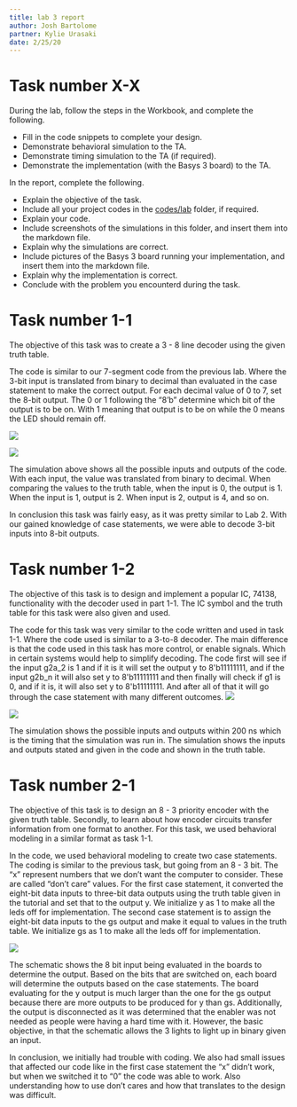 ```yaml
---
title: lab 3 report
author: Josh Bartolome  
partner: Kylie Urasaki
date: 2/25/20
---
```

# Task number X-X

During the lab, follow the steps in the Workbook, and complete the following.
- Fill in the code snippets to complete your design.
- Demonstrate behavioral simulation to the TA.
- Demonstrate timing simulation to the TA (if required).
- Demonstrate the implementation (with the Basys 3 board) to the TA.

In the report, complete the following.
- Explain the objective of the task.
- Include all your project codes in the [codes/lab](../../codes/lab) folder,
  if required.
- Explain your code.
- Include screenshots of the simulations in this folder, and insert them into
  the markdown file.
- Explain why the simulations are correct.
- Include pictures of the Basys 3 board running your implementation, and
  insert them into the markdown file.
- Explain why the implementation is correct.
- Conclude with the problem you encounterd during the task.

# Task number 1-1

The objective of this task was to create a 3 - 8 line decoder using the given truth table. 

The code is similar to our 7-segment code from the previous lab. Where the 3-bit input is translated from binary to decimal than evaluated in the case statement to make the correct output. For each decimal value of 0 to 7, set the 8-bit output. The 0 or 1 following the “8’b” determine which bit of the output is to be on. With 1 meaning that output is to be on while the 0 means the LED should remain off.  

![](lab3_1_1_schematic.png)










![](lab3_1_1_sim.png)


The simulation above shows all the possible inputs and outputs of the code. With each input, the value was translated from binary to decimal. When comparing the values to the truth table, when the input is 0, the output is 1. When the input is 1, output is 2. When input is 2, output is 4, and so on.

In conclusion this task was fairly easy, as it was pretty similar to Lab 2. With our gained knowledge of case statements, we were able to decode 3-bit inputs into 8-bit outputs.

# Task number 1-2

The objective of this task is to design and implement a popular IC, 74138, functionality with the decoder used in part 1-1. The IC symbol and the truth table for this task were also given and used.

The code for this task was very similar to the code written and used in task 1-1. Where the code used is similar to a 3-to-8 decoder. The main difference is that the code used in this task has more control, or enable signals. Which in certain systems would help to simplify decoding. The code first will see if the input g2a_2 is 1 and if it is it will set the output y to 8'b11111111, and if the input g2b_n it will also set y to 8'b11111111 and then finally will check if g1 is 0, and if it is, it will also set y to 8'b11111111. And after all of that it will go through the case statement with many different outcomes.
![](lab3_1_2_schematic.PNG)


![](lab3_1_2_simulation.PNG)



The simulation shows the possible inputs and outputs within 200 ns which is the timing that the simulation was run in. The simulation shows the inputs and outputs stated and given in the code and shown in the truth table.

# Task number 2-1

The objective of this task is to design an 8 - 3 priority encoder with the given truth table. Secondly, to learn about how encoder circuits transfer information from one format to another. For this task, we used behavioral modeling in a similar format as task 1-1.

In the code, we used behavioral modeling to create two case statements. The coding is similar to the previous task, but going from an 8 - 3 bit. The “x” represent numbers that we don’t want the computer to consider. These are called “don’t care” values. For the first case statement, it converted the eight-bit data inputs to three-bit data outputs using the truth table given in the tutorial and set that to the output y. We initialize y as 1 to make all the leds off for implementation. The second case statement is to assign the eight-bit data inputs to the gs output and make it equal to values in the truth table. We initialize gs as 1 to make all the leds off for implementation.



![](lab3_2_1_schematic.png)


The schematic shows the 8 bit input being evaluated in the boards to determine the output. Based on the bits that are switched on, each board will determine the outputs based on the case statements. The board evaluating for the y output is much larger than the one for the gs output because there are more outputs to be produced for y than gs. Additionally, the output is disconnected as it was determined that the enabler was not needed as people were having a hard time with it. However, the basic objective, in that the schematic allows the 3 lights to light up in binary given an input.

In conclusion, we initially had trouble with coding. We also had small issues that affected our code like in the first case statement the “x” didn’t work, but when we switched it to “0” the code was able to work. Also understanding how to use don’t cares and how that translates to the design was difficult.

